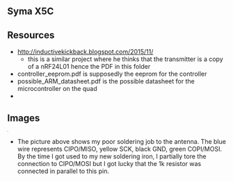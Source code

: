 ## Syma X5C

## Resources

- http://inductivekickback.blogspot.com/2015/11/
  - this is a similar project where he thinks that the transmitter is a copy of a nRF24L01 hence the PDF in this folder
- controller_eeprom.pdf is supposedly the eeprom for the controller
- possible_ARM_datasheet.pdf is the possible datasheet for the microcontroller on the quad
- 

## Images

<img src="C:\Users\samue\Documents\Personal\Projects\Electronics\RF\Quadcopters\Syma X5C Explorer\SymaX5C_Controller\antenna_pins.jpg" style="zoom:10%;" />

- The picture above shows my poor soldering job to the antenna. The blue wire represents CIPO/MISO, yellow SCK, black GND, green COPI/MOSI. By the time I got used to my new soldering iron, I partially tore the connection to CIPO/MOSI but I got lucky that the 1k resistor was connected in parallel to this pin. 